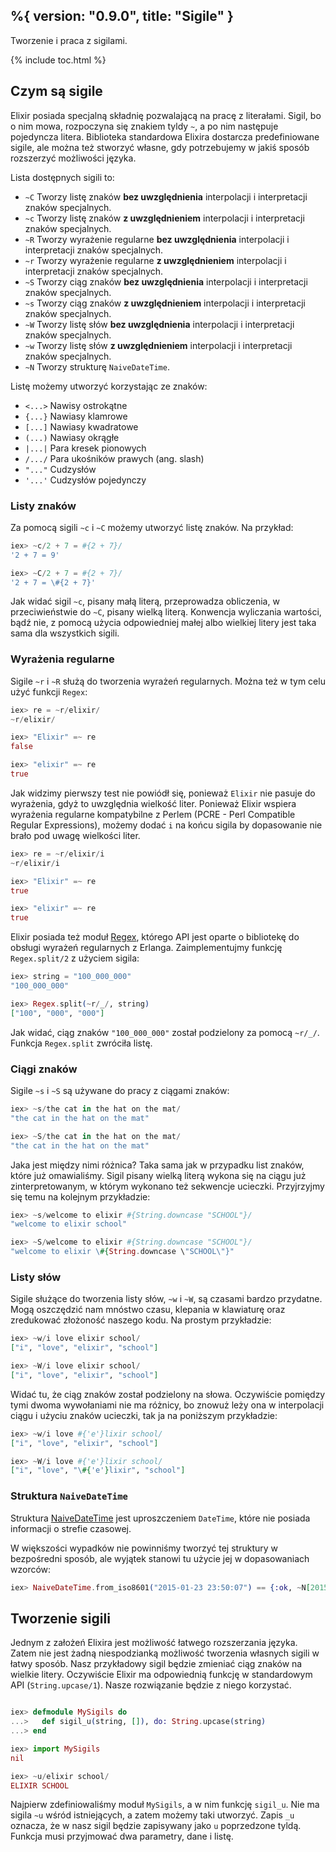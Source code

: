 %{
  version: "0.9.0",
  title: "Sigile"
}
---

Tworzenie i praca z sigilami.

{% include toc.html %}

## Czym są sigile

Elixir posiada specjalną składnię pozwalającą na pracę z literałami. Sigil, bo o nim mowa,  rozpoczyna się znakiem tyldy `~`, a po nim następuje pojedyncza litera. Biblioteka standardowa Elixira dostarcza predefiniowane sigile, ale można też stworzyć własne, gdy potrzebujemy w jakiś sposób rozszerzyć możliwości języka. 

Lista dostępnych sigili to:

  - `~C` Tworzy listę znaków **bez uwzględnienia** interpolacji i interpretacji znaków specjalnych.
  - `~c` Tworzy listę znaków **z uwzględnieniem** interpolacji i interpretacji znaków specjalnych.
  - `~R` Tworzy wyrażenie regularne **bez uwzględnienia** interpolacji i interpretacji znaków specjalnych.
  - `~r` Tworzy wyrażenie regularne **z uwzględnieniem** interpolacji i interpretacji znaków specjalnych.
  - `~S` Tworzy ciąg znaków **bez uwzględnienia** interpolacji i interpretacji znaków specjalnych.
  - `~s` Tworzy ciąg znaków **z uwzględnieniem** interpolacji i interpretacji znaków specjalnych.
  - `~W` Tworzy listę słów **bez uwzględnienia** interpolacji i interpretacji znaków specjalnych.
  - `~w` Tworzy listę słów **z uwzględnieniem** interpolacji i interpretacji znaków specjalnych.
  - `~N` Tworzy strukturę `NaiveDateTime`.

Listę możemy utworzyć korzystając ze znaków:

  - `<...>` Nawisy ostrokątne
  - `{...}` Nawiasy klamrowe
  - `[...]` Nawiasy kwadratowe
  - `(...)` Nawiasy okrągłe
  - `|...|` Para kresek pionowych
  - `/.../` Para ukośników prawych (ang. slash)
  - `"..."` Cudzysłów
  - `'...'` Cudzysłów pojedynczy

### Listy znaków

Za pomocą sigili `~c` i `~C` możemy utworzyć listę znaków. Na przykład:

```elixir
iex> ~c/2 + 7 = #{2 + 7}/
'2 + 7 = 9'

iex> ~C/2 + 7 = #{2 + 7}/
'2 + 7 = \#{2 + 7}'
```

Jak widać sigil `~c`, pisany małą literą, przeprowadza obliczenia, w przeciwieństwie do `~C`, pisany wielką literą. Konwencja wyliczania wartości, bądź nie, z pomocą użycia odpowiedniej małej albo wielkiej litery jest taka sama dla wszystkich sigili.

### Wyrażenia regularne

Sigile `~r` i `~R` służą do tworzenia wyrażeń regularnych. Można też w tym celu użyć funkcji `Regex`:

```elixir
iex> re = ~r/elixir/
~r/elixir/

iex> "Elixir" =~ re
false

iex> "elixir" =~ re
true
```

Jak widzimy pierwszy test nie powiódł się, ponieważ `Elixir` nie pasuje do wyrażenia, gdyż to uwzględnia wielkość liter. Ponieważ Elixir wspiera wyrażenia regularne kompatybilne z Perlem (PCRE - Perl Compatible Regular Expressions), możemy dodać `i` na końcu sigila by dopasowanie nie brało pod uwagę wielkości liter. 

```elixir
iex> re = ~r/elixir/i
~r/elixir/i

iex> "Elixir" =~ re
true

iex> "elixir" =~ re
true
```

Elixir posiada też moduł [Regex](https://hexdocs.pm/elixir/Regex.html), którego API jest oparte o 
bibliotekę do obsługi wyrażeń  regularnych z Erlanga. Zaimplementujmy funkcję `Regex.split/2` z użyciem sigila:  

```elixir
iex> string = "100_000_000"
"100_000_000"

iex> Regex.split(~r/_/, string)
["100", "000", "000"]
```

Jak widać, ciąg znaków  `"100_000_000"` został podzielony za pomocą `~r/_/`. Funkcja `Regex.split` zwróciła listę.

### Ciągi znaków

Sigile `~s` i `~S` są używane do pracy z ciągami znaków:

```elixir
iex> ~s/the cat in the hat on the mat/
"the cat in the hat on the mat"

iex> ~S/the cat in the hat on the mat/
"the cat in the hat on the mat"
```
Jaka jest między nimi różnica? Taka sama jak w przypadku list znaków, które już omawialiśmy. Sigil pisany wielką literą wykona się na ciągu już zinterpretowanym, w którym wykonano też sekwencje ucieczki. Przyjrzyjmy się temu na kolejnym przykładzie:

```elixir
iex> ~s/welcome to elixir #{String.downcase "SCHOOL"}/
"welcome to elixir school"

iex> ~S/welcome to elixir #{String.downcase "SCHOOL"}/
"welcome to elixir \#{String.downcase \"SCHOOL\"}"
```

### Listy słów

Sigile służące do tworzenia listy słów, `~w` i `~W`, są czasami bardzo przydatne. Mogą oszczędzić nam mnóstwo czasu, klepania w klawiaturę oraz zredukować złożoność naszego kodu. Na prostym przykładzie:

```elixir
iex> ~w/i love elixir school/
["i", "love", "elixir", "school"]

iex> ~W/i love elixir school/
["i", "love", "elixir", "school"]
```

Widać tu, że ciąg znaków został podzielony na słowa. Oczywiście pomiędzy tymi dwoma wywołaniami nie ma różnicy, bo znowuż leży ona w interpolacji ciągu i użyciu znaków ucieczki, tak ja na poniższym przykładzie:

```elixir
iex> ~w/i love #{'e'}lixir school/
["i", "love", "elixir", "school"]

iex> ~W/i love #{'e'}lixir school/
["i", "love", "\#{'e'}lixir", "school"]
```

### Struktura `NaiveDateTime`

Struktura [NaiveDateTime](https://hexdocs.pm/elixir/NaiveDateTime.html) jest uproszczeniem `DateTime`, które nie posiada informacji o strefie czasowej.

W większości wypadków nie powinniśmy tworzyć tej struktury w bezpośredni sposób, ale wyjątek stanowi tu użycie jej w dopasowaniach wzorców:

```elixir
iex> NaiveDateTime.from_iso8601("2015-01-23 23:50:07") == {:ok, ~N[2015-01-23 23:50:07]}
```

## Tworzenie sigili

Jednym z założeń Elixira jest możliwość łatwego rozszerzania języka. Zatem nie jest żadną niespodzianką możliwość tworzenia własnych sigili w łatwy sposób. Nasz przykładowy sigil będzie zmieniać ciąg znaków na wielkie litery. Oczywiście Elixir ma odpowiednią funkcję w standardowym API (`String.upcase/1`). Nasze rozwiązanie będzie z niego korzystać.

```elixir

iex> defmodule MySigils do
...>   def sigil_u(string, []), do: String.upcase(string)
...> end

iex> import MySigils
nil

iex> ~u/elixir school/
ELIXIR SCHOOL
```

Najpierw zdefiniowaliśmy moduł `MySigils`, a w nim funkcję `sigil_u`. Nie ma sigila `~u` wśród istniejących, a zatem możemy taki utworzyć. Zapis `_u` oznacza, że w nasz sigil będzie zapisywany jako `u` poprzedzone tyldą. Funkcja musi przyjmować dwa parametry, dane i listę. 
